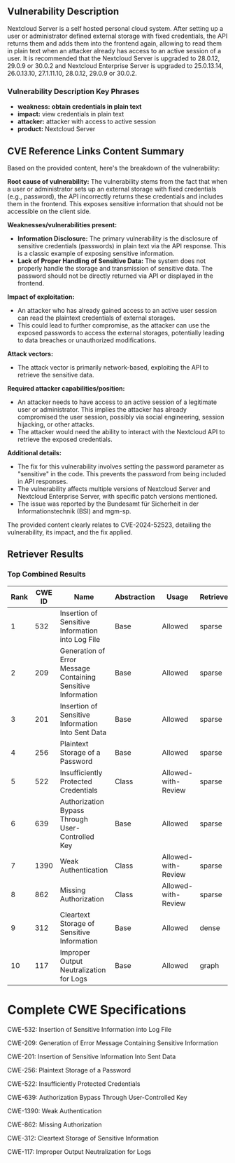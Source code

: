 ## Vulnerability Description
Nextcloud Server is a self hosted personal cloud system. After setting up a user or administrator defined external storage with fixed credentials, the API returns them and adds them into the frontend again, allowing to read them in plain text when an attacker already has access to an active session of a user. It is recommended that the Nextcloud Server is upgraded to 28.0.12, 29.0.9 or 30.0.2 and Nextcloud Enterprise Server is upgraded to 25.0.13.14, 26.0.13.10, 27.1.11.10, 28.0.12, 29.0.9 or 30.0.2.

### Vulnerability Description Key Phrases
- **weakness:** **obtain credentials in plain text**
- **impact:** view credentials in plain text
- **attacker:** attacker with access to active session
- **product:** Nextcloud Server

## CVE Reference Links Content Summary
Based on the provided content, here's the breakdown of the vulnerability:

**Root cause of vulnerability:**
The vulnerability stems from the fact that when a user or administrator sets up an external storage with fixed credentials (e.g., password), the API incorrectly returns these credentials and includes them in the frontend. This exposes sensitive information that should not be accessible on the client side.

**Weaknesses/vulnerabilities present:**
- **Information Disclosure:** The primary vulnerability is the disclosure of sensitive credentials (passwords) in plain text via the API response. This is a classic example of exposing sensitive information.
- **Lack of Proper Handling of Sensitive Data:** The system does not properly handle the storage and transmission of sensitive data. The password should not be directly returned via API or displayed in the frontend.

**Impact of exploitation:**
- An attacker who has already gained access to an active user session can read the plaintext credentials of external storages.
- This could lead to further compromise, as the attacker can use the exposed passwords to access the external storages, potentially leading to data breaches or unauthorized modifications.

**Attack vectors:**
- The attack vector is primarily network-based, exploiting the API to retrieve the sensitive data. 

**Required attacker capabilities/position:**
- An attacker needs to have access to an active session of a legitimate user or administrator. This implies the attacker has already compromised the user session, possibly via social engineering, session hijacking, or other attacks.
- The attacker would need the ability to interact with the Nextcloud API to retrieve the exposed credentials.

**Additional details:**

- The fix for this vulnerability involves setting the password parameter as "sensitive" in the code. This prevents the password from being included in API responses.
- The vulnerability affects multiple versions of Nextcloud Server and Nextcloud Enterprise Server, with specific patch versions mentioned.
- The issue was reported by the Bundesamt für Sicherheit in der Informationstechnik (BSI) and mgm-sp.

The provided content clearly relates to CVE-2024-52523, detailing the vulnerability, its impact, and the fix applied.

## Retriever Results

### Top Combined Results

| Rank | CWE ID | Name | Abstraction | Usage  | Retrievers | Individual Scores |
|------|--------|------|-------------|-------|------------|-------------------|
| 1 | 532 | Insertion of Sensitive Information into Log File | Base | Allowed | sparse | 0.658 |
| 2 | 209 | Generation of Error Message Containing Sensitive Information | Base | Allowed | sparse | 0.576 |
| 3 | 201 | Insertion of Sensitive Information Into Sent Data | Base | Allowed | sparse | 0.547 |
| 4 | 256 | Plaintext Storage of a Password | Base | Allowed | sparse | 0.544 |
| 5 | 522 | Insufficiently Protected Credentials | Class | Allowed-with-Review | sparse | 0.544 |
| 6 | 639 | Authorization Bypass Through User-Controlled Key | Base | Allowed | sparse | 0.543 |
| 7 | 1390 | Weak Authentication | Class | Allowed-with-Review | sparse | 0.536 |
| 8 | 862 | Missing Authorization | Class | Allowed-with-Review | sparse | 0.517 |
| 9 | 312 | Cleartext Storage of Sensitive Information | Base | Allowed | dense | 0.458 |
| 10 | 117 | Improper Output Neutralization for Logs | Base | Allowed | graph | 0.002 |



# Complete CWE Specifications

CWE-532: Insertion of Sensitive Information into Log File

CWE-209: Generation of Error Message Containing Sensitive Information

CWE-201: Insertion of Sensitive Information Into Sent Data

CWE-256: Plaintext Storage of a Password

CWE-522: Insufficiently Protected Credentials

CWE-639: Authorization Bypass Through User-Controlled Key

CWE-1390: Weak Authentication

CWE-862: Missing Authorization

CWE-312: Cleartext Storage of Sensitive Information

CWE-117: Improper Output Neutralization for Logs